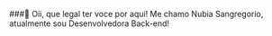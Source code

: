 ###👋 Oii, que legal ter voce por aqui! Me chamo Nubia Sangregorio, atualmente sou Desenvolvedora Back-end!



